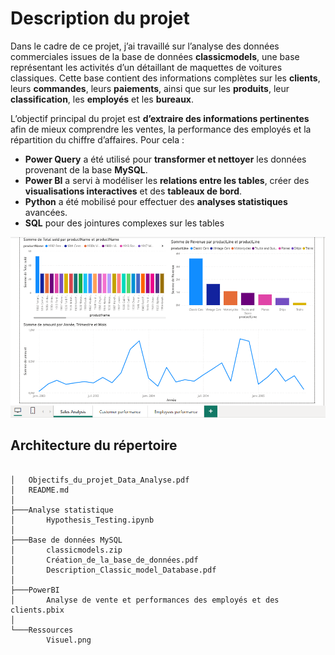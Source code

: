 # Description du projet


Dans le cadre de ce projet, j’ai travaillé sur l’analyse des données commerciales issues de la base de données **classicmodels**, une base représentant les activités d’un détaillant de maquettes de voitures classiques. Cette base contient des informations complètes sur les **clients**, leurs **commandes**, leurs **paiements**, ainsi que sur les **produits**, leur **classification**, les **employés** et les **bureaux**.

L’objectif principal du projet est **d’extraire des informations pertinentes** afin de mieux comprendre les ventes, la performance des employés et la répartition du chiffre d’affaires. Pour cela :

* **Power Query** a été utilisé pour **transformer et nettoyer** les données provenant de la base **MySQL**.
* **Power BI** a servi à modéliser les **relations entre les tables**, créer des **visualisations interactives** et des **tableaux de bord**.
* **Python** a été mobilisé pour effectuer des **analyses statistiques** avancées.
* **SQL** pour des jointures complexes sur les tables



![](/Ressources/Visuel.png)


## Architecture du répertoire


```plaintext

│   Objectifs_du_projet_Data_Analyse.pdf
│   README.md
│
├───Analyse statistique
│       Hypothesis_Testing.ipynb
│
├───Base de données MySQL
│       classicmodels.zip
│       Création_de_la_base_de_données.pdf
│       Description_Classic_model_Database.pdf
│
├───PowerBI
│       Analyse de vente et performances des employés et des clients.pbix
│
└───Ressources
        Visuel.png

```
